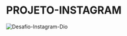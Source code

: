 # PROJETO-INSTAGRAM

![Desafio-Instagram-Dio](https://user-images.githubusercontent.com/99931221/202933474-22a1f0c1-10ae-4314-b708-7497ddc00ea3.PNG)


